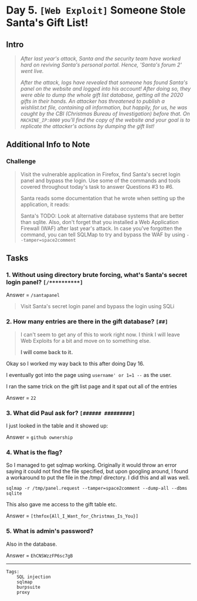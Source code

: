 # Day 5. `[Web Exploit]` Someone Stole Santa's Gift List!

## Intro
>*After last year's attack, Santa and the security team have worked hard on reviving Santa's personal portal. Hence, 'Santa's forum 2' went live.*
>
>*After the attack, logs have revealed that someone has found Santa's panel on the website and logged into his account! After doing so, they were able to dump the whole gift list database, getting all the 2020 gifts in their hands. An attacker has threatened to publish a wishlist.txt file, containing all information, but happily, for us, he was caught by the CBI (Christmas Bureau of Investigation) before that. On `MACHINE_IP:8000` you'll find the copy of the website and your goal is to replicate the attacker's actions by dumping the gift list!*

## Additional Info to Note
### Challenge
>Visit the vulnerable application in Firefox, find Santa's secret login panel and bypass the login. Use some of the commands and tools covered throughout today's task to answer Questions #3 to #6.
>
>Santa reads some documentation that he wrote when setting up the application, it reads:
>
>Santa's TODO: Look at alternative database systems that are better than sqlite. Also, don't forget that you installed a Web Application Firewall (WAF) after last year's attack. In case you've forgotten the command, you can tell SQLMap to try and bypass the WAF by using `--tamper=space2comment`

## Tasks

### 1. Without using directory brute forcing, what's Santa's secret login panel? `[/**********]`

Answer = `/santapanel`

>Visit Santa's secret login panel and bypass the login using SQLi

### 2. How many entries are there in the gift database? `[##]`

>I can't seem to get any of this to work right now. I think I will leave Web Exploits for a bit and move on to something else. 
>
>**I will come back to it.**

Okay so I worked my way back to this after doing Day 16.

I eventually got into the page using `username' or 1=1 --` as the user.

I ran the same trick on the gift list page and it spat out all of the entries

Answer = `22`

### 3. What did Paul ask for? `[###### #########]`

I just looked in the table and it showed up:

Answer = `github ownership`

### 4. What is the flag?

So I managed to get sqlmap working. Originally it would throw an error saying it could not find the file specified, but upon googling around, I found a workaround to put the file in the /tmp/ directory. I did this and all was well.

```
sqlmap -r /tmp/panel.request --tamper=space2comment --dump-all --dbms sqlite
```

This also gave me access to the gift table etc.

Answer = `[thmfox{All_I_Want_for_Christmas_Is_You}]`

### 5. What is admin's password?

Also in the database.

Answer = `EhCNSWzzFP6sc7gB`


---
```
Tags:
    SQL injection
    sqlmap
    burpsuite
    proxy
```